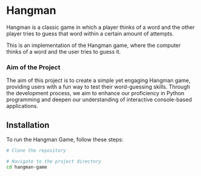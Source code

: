 # Hangman
Hangman is a classic game in which a player thinks of a word and the other player tries to guess that word within a certain amount of attempts.

This is an implementation of the Hangman game, where the computer thinks of a word and the user tries to guess it. 

### Aim of the Project

The aim of this project is to create a simple yet engaging Hangman game, providing users with a fun way to test their word-guessing skills. Through the development process, we aim to enhance our proficiency in Python programming and deepen our understanding of interactive console-based applications.

## Installation

To run the Hangman Game, follow these steps:

```bash
# Clone the repository

# Navigate to the project directory
cd hangman-game
